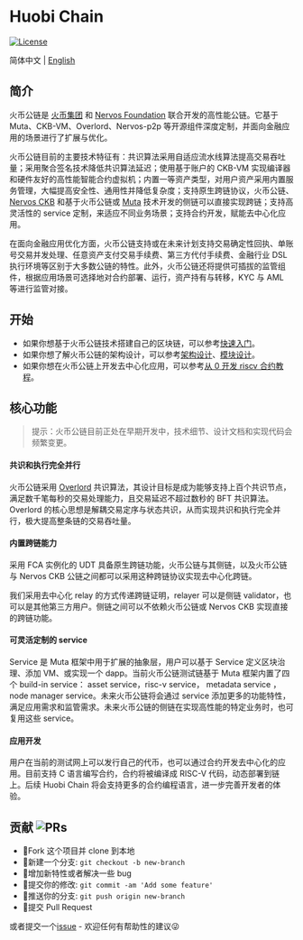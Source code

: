 # Huobi Chain

[![License](https://img.shields.io/badge/License-Apache%202.0-green.svg)](https://opensource.org/licenses/Apache-2.0)

简体中文 | [English](./README_EN.md)

## 简介

火币公链是 [火币集团](https://www.huobigroup.com/) 和 [Nervos Foundation](https://www.nervos.org/) 联合开发的高性能公链。它基于 Muta、CKB-VM、Overlord、Nervos-p2p 等开源组件深度定制，并面向金融应用的场景进行了扩展与优化。

火币公链目前的主要技术特征有：共识算法采用自适应流水线算法提高交易吞吐量；采用聚合签名技术降低共识算法延迟；使用基于账户的 CKB-VM 实现编译器和硬件友好的高性能智能合约虚拟机；内置一等资产类型，对用户资产采用内置服务管理，大幅提高安全性、通用性并降低复杂度；支持原生跨链协议，火币公链、[Nervos CKB](https://github.com/nervosnetwork/ckb) 和基于火币公链或 [Muta](https://github.com/nervosnetwork/muta) 技术开发的侧链可以直接实现跨链；支持高灵活性的 service 定制，来适应不同业务场景；支持合约开发，赋能去中心化应用。

在面向金融应用优化方面，火币公链支持或在未来计划支持交易确定性回执、单账号交易并发处理、任意资产支付交易手续费、第三方代付手续费、金融行业 DSL 执行环境等区别于大多数公链的特性。此外，火币公链还将提供可插拔的监管组件，根据应用场景可选择地对合约部署、运行，资产持有与转移，KYC 与 AML 等进行监管对接。

## 开始

- 如果你想基于火币公链技术搭建自己的区块链，可以参考[快速入门](./getting_started.md)。
- 如果你想了解火币公链的架构设计，可以参考[架构设计](./arch)、[模块设计](./transaction_pool)。
- 如果你想在火币公链上开发去中心化应用，可以参考[从 0 开发 riscv 合约教程](./contract_demo)。

## 核心功能

> 提示：火币公链目前正处在早期开发中，技术细节、设计文档和实现代码会频繁变更。

#### 共识和执行完全并行

火币公链采用 [Overlord][overlord] 共识算法，其设计目标是成为能够支持上百个共识节点，满足数千笔每秒的交易处理能力，且交易延迟不超过数秒的 BFT 共识算法。Overlord 的核心思想是解耦交易定序与状态共识，从而实现共识和执行完全并行，极大提高整条链的交易吞吐量。

#### 内置跨链能力

采用 FCA 实例化的 UDT 具备原生跨链功能，火币公链与其侧链，以及火币公链与 Nervos CKB 公链之间都可以采用这种跨链协议实现去中心化跨链。

我们采用去中心化 relay 的方式传递跨链证明，relayer 可以是侧链 validator，也可以是其他第三方用户。侧链之间可以不依赖火币公链或 Nervos CKB 实现直接的跨链功能。

#### 可灵活定制的 service

Service 是 Muta 框架中用于扩展的抽象层，用户可以基于 Service 定义区块治理、添加 VM、或实现一个 dapp。当前火币公链测试链基于 Muta 框架内置了四个 build-in service： asset service，risc-v service， metadata service ， node manager service。未来火币公链将会通过 service 添加更多的功能特性，满足应用需求和监管需求。未来火币公链的侧链在实现高性能的特定业务时，也可复用这些 service。

#### 应用开发

用户在当前的测试网上可以发行自己的代币，也可以通过合约开发去中心化的应用。目前支持 C 语言编写合约，合约将被编译成 RISC-V 代码，动态部署到链上。后续 Huobi Chain 将会支持更多的合约编程语言，进一步完善开发者的体验。

## 贡献 ![PRs](https://img.shields.io/badge/PRs-welcome-brightgreen.svg)

- :fork_and_knife:Fork 这个项目并 clone 到本地
- :twisted_rightwards_arrows:新建一个分支: `git checkout -b new-branch`
- :wrench:增加新特性或者解决一些 bug
- :memo:提交你的修改: `git commit -am 'Add some feature'`
- :rocket:推送你的分支: `git push origin new-branch`
- :tada:提交 Pull Request

或者提交一个[issue](https://github.com/HuobiGroup/huobi-chain/issues) - 欢迎任何有帮助性的建议:stuck_out_tongue_winking_eye:

[overlord]: https://github.com/cryptape/overlord
[risc-v]: https://www.wikiwand.com/en/RISC-V
[eip-150]: https://docs.google.com/spreadsheets/d/1n6mRqkBz3iWcOlRem_mO09GtSKEKrAsfO7Frgx18pNU/edit#gid=0
[ckb-vm]: https://github.com/nervosnetwork/ckb-vm
[minits]: https://github.com/cryptape/minits
[move]: https://developers.libra.org/docs/move-overview
[ckb-white-paper]: https://github.com/nervosnetwork/rfcs/blob/master/rfcs/0002-ckb/0002-ckb.md
